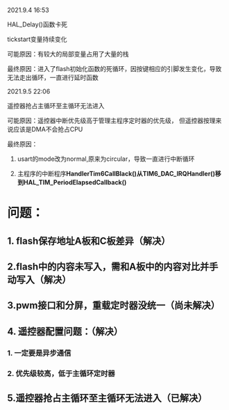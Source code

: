 2021.9.4 16:53

HAL_Delay()函数卡死

tickstart变量持续变化

可能原因：有较大的局部变量占用了大量的栈

最终原因：进入了flash初始化函数的死循环，因按键相应的引脚发生变化，导致无法走出循环，一直进行延时函数

2021.9.5 22:06

遥控器抢占主循环至主循环无法进入

可能原因：遥控器中断优先级高于管理主程序定时器的优先级， 但遥控器按理来说应该是DMA不会抢占CPU

最终原因：

1. usart的mode改为normal,原来为circular，导致一直进行中断循环

2. 主程序的中断程序**HandlerTim6CallBlack()**从**TIM6_DAC_IRQHandler()**移到**HAL_TIM_PeriodElapsedCallback()**



# 问题：

## 1. flash保存地址A板和C板差异（解决）

## 2.flash中的内容未写入，需和A板中的内容对比并手动写入（解决）

## 3.pwm接口和分屏，重载定时器没统一（尚未解决）

## 4. 遥控器配置问题：（解决）

### 1. 一定要是异步通信

### 2. 优先级较高，低于主循环定时器

## 5.遥控器抢占主循环至主循环无法进入（已解决）

